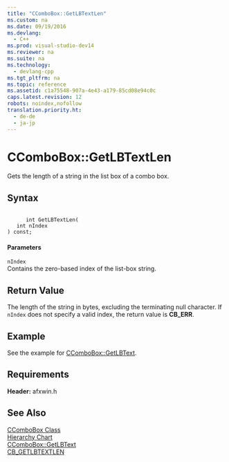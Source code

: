 ```yaml
---
title: "CComboBox::GetLBTextLen"
ms.custom: na
ms.date: 09/19/2016
ms.devlang: 
  - C++
ms.prod: visual-studio-dev14
ms.reviewer: na
ms.suite: na
ms.technology: 
  - devlang-cpp
ms.tgt_pltfrm: na
ms.topic: reference
ms.assetid: c1a75548-907a-4e43-a179-85cd08e94c0c
caps.latest.revision: 12
robots: noindex,nofollow
translation.priority.ht: 
  - de-de
  - ja-jp
---
```

# CComboBox::GetLBTextLen
Gets the length of a string in the list box of a combo box.  
  
## Syntax  
  
```  
  
      int GetLBTextLen(  
   int nIndex   
) const;  
```  
  
#### Parameters  
 `nIndex`  
 Contains the zero-based index of the list-box string.  
  
## Return Value  
 The length of the string in bytes, excluding the terminating null character. If `nIndex` does not specify a valid index, the return value is **CB_ERR**.  
  
## Example  
 See the example for [CComboBox::GetLBText](../vs140/CComboBox--GetLBText.md).  
  
## Requirements  
 **Header:** afxwin.h  
  
## See Also  
 [CComboBox Class](../vs140/CComboBox-Class.md)   
 [Hierarchy Chart](../vs140/Hierarchy-Chart.md)   
 [CComboBox::GetLBText](../vs140/CComboBox--GetLBText.md)   
 [CB_GETLBTEXTLEN](http://msdn.microsoft.com/library/windows/desktop/bb775864)